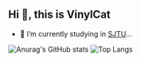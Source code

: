 ## Hi 👋, this is VinylCat

- 🔭 I’m currently studying in [SJTU](https://www.sjtu.edu.cn/)...


![Anurag's GitHub stats](https://github-readme-stats.vercel.app/api?username=VinylCat&hide=contribs,prs)
![Top Langs](https://github-readme-stats.vercel.app/api/top-langs/?username=VinylCat&layout=compact)
<!--
**VinylCat/VinylCat** is a ✨ _special_ ✨ repository because its `README.md` (this file) appears on your GitHub profile.

Here are some ideas to get you started:

- 🔭 I’m currently working on ...
- 🌱 I’m currently learning ...
- 👯 I’m looking to collaborate on ...
- 🤔 I’m looking for help with ...
- 💬 Ask me about ...
- 📫 How to reach me: ...
- 😄 Pronouns: ...
- ⚡ Fun fact: ...
-->
